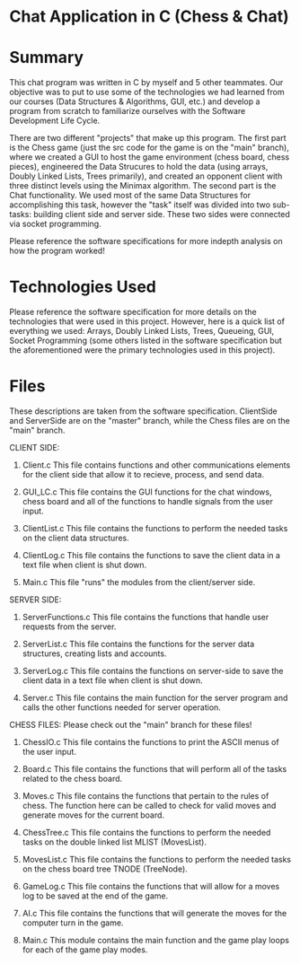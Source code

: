# Chat Application in C (Chess & Chat) 

# Summary #
This chat program was written in C by myself and 5 other teammates. Our objective was to put to use some of the technologies we had learned from our courses (Data Structures & Algorithms, GUI, etc.) and develop a program from scratch to familiarize ourselves with the Software Development Life Cycle. 

There are two different "projects" that make up this program. The first part is the Chess game (just the src code for the game is on the "main" branch), where we created a GUI to host the game environment (chess board, chess pieces), engineered the Data Strucures to hold the data (using arrays, Doubly Linked Lists, Trees primarily), and created an opponent client with three distinct levels using the Minimax algorithm. The second part is the Chat functionality. We used most of the same Data Structures for accomplishing this task, however the "task" itself was divided into two sub-tasks: building client side and server side. These two sides were connected via socket programming. 

Please reference the software specifications for more indepth analysis on how the program worked!

# Technologies Used #
Please reference the software specification for more details on the technologies that were used in this project. However, here is a quick list of everything we used: Arrays, Doubly Linked Lists, Trees, Queueing, GUI, Socket Programming (some others listed in the software specification but the aforementioned were the primary technologies used in this project). 

# Files #
These descriptions are taken from the software specification. ClientSide and ServerSide are on the "master" branch, while the Chess files are on the "main" branch.

CLIENT SIDE:
1. Client.c
This file contains functions and other communications elements for the client side that allow it to recieve, process, and send data.

2. GUI_LC.c
This file contains the GUI functions for the chat windows, chess board and all of the functions to handle signals from the user input.

3. ClientList.c
This file contains the functions to perform the needed tasks on the client data structures.

4. ClientLog.c
This file contains the functions to save the client data in a text file when client is shut down.

5. Main.c
This file "runs" the modules from the client/server side.


SERVER SIDE:
1. ServerFunctions.c
This file contains the functions that handle user requests from the server.

2. ServerList.c
This file contains the functions for the server data structures, creating lists and accounts.

3. ServerLog.c
This file contains the functions on server-side to save the client data in a text file when client is shut down.

4. Server.c
This file contains the main function for the server program and calls the other functions needed for server operation.


CHESS FILES:
Please check out the "main" branch for these files!

1. ChessIO.c
This file contains the functions to print the ASCII menus of the user input. 

2. Board.c
This file contains the functions that will perform all of the tasks related to the chess board. 

3. Moves.c
This file contains the functions that pertain to the rules of chess. The function here can be called to check for valid moves and generate moves for the current board.

4. ChessTree.c
This file contains the functions to perform the needed tasks on the double linked list MLIST (MovesList).

5. MovesList.c
This file contains the functions to perform the needed tasks on the chess board tree TNODE (TreeNode).

6. GameLog.c
This file contains the functions that will allow for a moves log to be saved at the end of the game. 

7. AI.c
This file contains the functions that will generate the moves for the computer turn in the game. 

8. Main.c
This module contains the main function and the game play loops for each of the game play modes.

